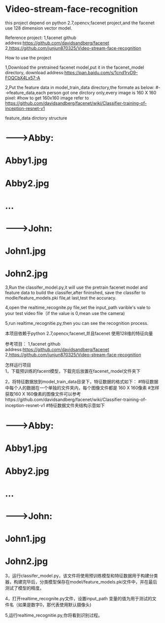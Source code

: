 # Video-stream-face-recognition

this project depend on python 2.7,opencv,facenet project,and the facenet use 128 dimension vector model.

Reference project:
1,facenet github address:https://github.com/davidsandberg/facenet
2,https://github.com/junjun870325/Video-stream-face-recognition

How to use the project

1,Download the pretrained facenet model,put it in the facenet_model directory,
download address:https://pan.baidu.com/s/1cnd1rvD9-FOQCbX4Lx57-A

2,Put the feature data in model_train_data directory,the formate as below:
#-->feature_data,each person got one dirctory only,every image is 160 X 160 pixel:
#how to get 160x160 image refer to https://github.com/davidsandberg/facenet/wiki/Classifier-training-of-inception-resnet-v1

feature_data dirctory structure
#     --->Abby:
#            Abby1.jpg
#            Abby2.jpg
#            ...
#     --->John:
#           John1.jpg
#           John2.jpg

3,Run the classifer_model.py,it will use the pretrain facenet model and feature data to build the classifer,after fininshed, save the classifer to modle/feature_models.pki file,at last,test the accuracy.

4,open the realtime_recognite.py file,set the input_path varible's vale to your test video file（if the value is 0,mean use the camera)

5,run realtime_recognitie.py,then you can see the recognition process.


本项目依赖于python 2.7,opencv,facenet,并且facenet 使用128维的特征向量

参考项目：
1,facenet github address:https://github.com/davidsandberg/facenet
2,https://github.com/junjun870325/Video-stream-face-recognition

怎样运行项目    
1，下载预训练的facent模型，下载完后放置在facenet_model文件夹下

2，将特征数据放到model_train_data目录下，特征数据的格式如下：
#特征数据中每个人的数据在一个单独的文件夹内，每个图像文件都是 160 X 160像素
#怎样获取160 X 160像素的图像文件可以参考https://github.com/davidsandberg/facenet/wiki/Classifier-training-of-inception-resnet-v1
#特征数据文件夹结构示意如下
#     --->Abby:
#            Abby1.jpg
#            Abby2.jpg
#            ...
#     --->John:
#           John1.jpg
#           John2.jpg

3，运行classifer_model.py，该文件将使用预训练模型和特征数据用于构建分类器，构建完毕后，分类模型保存在model/feature_models.pki文件中，并在最后测试了模型的精度。

4，打开realtime_recognite.py文件，设置input_path 变量的值为用于测试的文件名（如果是数字0，那代表使用默认摄像头)

5,运行realtime_recognitie.py,你将看到识别过程。









